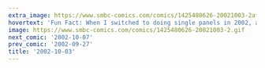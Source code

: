 ```yaml
---
extra_image: https://www.smbc-comics.com/comics/1425480626-20021003-2after.png
hovertext: 'Fun Fact: When I switched to doing single panels in 2002, after having done short character-based strips for a bit, an early reader identified this particular comic as the reason she stopped reading. This was a bit distressing, since at the time, that one reader was about 10 percent of my audience.'
image: https://www.smbc-comics.com/comics/1425480626-20021003-2.gif
next_comic: '2002-10-07'
prev_comic: '2002-09-27'
title: '2002-10-03'
---
```



